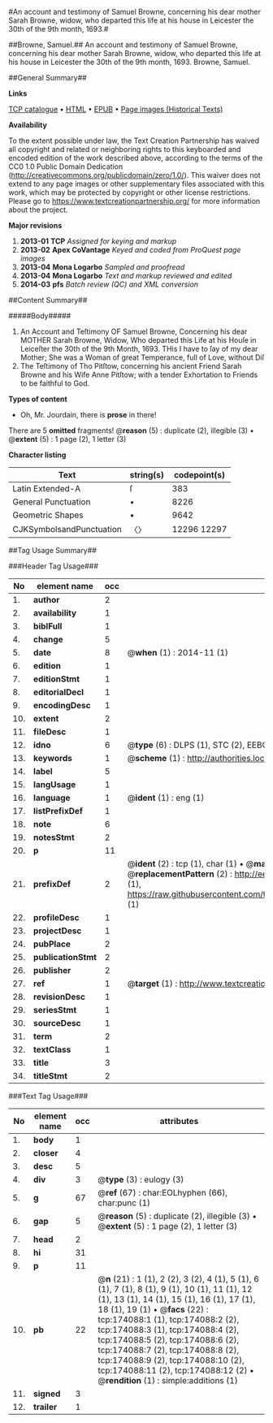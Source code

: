 #An account and testimony of Samuel Browne, concerning his dear mother Sarah Browne, widow, who departed this life at his house in Leicester the 30th of the 9th month, 1693.#

##Browne, Samuel.##
An account and testimony of Samuel Browne, concerning his dear mother Sarah Browne, widow, who departed this life at his house in Leicester the 30th of the 9th month, 1693.
Browne, Samuel.

##General Summary##

**Links**

[TCP catalogue](http://www.ota.ox.ac.uk/tcp/)  • 
[HTML](http://tei.it.ox.ac.uk/tcp/Texts-HTML/free/B01/B01813.html)  • 
[EPUB](http://tei.it.ox.ac.uk/tcp/Texts-EPUB/free/B01/B01813.epub) • 
[Page images (Historical Texts)](https://historicaltexts.jisc.ac.uk/eebo-49520844e)

**Availability**

To the extent possible under law, the Text Creation Partnership has waived all copyright and related or neighboring rights to this keyboarded and encoded edition of the work described above, according to the terms of the CC0 1.0 Public Domain Dedication (http://creativecommons.org/publicdomain/zero/1.0/). This waiver does not extend to any page images or other supplementary files associated with this work, which may be protected by copyright or other license restrictions. Please go to https://www.textcreationpartnership.org/ for more information about the project.

**Major revisions**

1. __2013-01__ __TCP__ *Assigned for keying and markup*
1. __2013-02__ __Apex CoVantage__ *Keyed and coded from ProQuest page images*
1. __2013-04__ __Mona Logarbo__ *Sampled and proofread*
1. __2013-04__ __Mona Logarbo__ *Text and markup reviewed and edited*
1. __2014-03__ __pfs__ *Batch review (QC) and XML conversion*

##Content Summary##

#####Body#####

1. An Account and Teſtimony OF Samuel Browne, Concerning his dear MOTHER Sarah Browne, Widow, Who departed this Life at his Houſe in Leiceſter the 30th of the 9th Month, 1693.
THis I have to ſay of my dear Mother; She was a Woman of great Temperance, full of Love, without Diſ
1. The Teſtimony of Tho Pitſtow, concerning his ancient Friend Sarah Browne and his Wife Anne Pitſtow; with a tender Exhortation to Friends to be faithful to God.

**Types of content**

  * Oh, Mr. Jourdain, there is **prose** in there!

There are 5 **omitted** fragments! 
 @__reason__ (5) : duplicate (2), illegible (3)  •  @__extent__ (5) : 1 page (2), 1 letter (3)

**Character listing**


|Text|string(s)|codepoint(s)|
|---|---|---|
|Latin Extended-A|ſ|383|
|General Punctuation|•|8226|
|Geometric Shapes|▪|9642|
|CJKSymbolsandPunctuation|〈〉|12296 12297|

##Tag Usage Summary##

###Header Tag Usage###

|No|element name|occ|attributes|
|---|---|---|---|
|1.|__author__|2||
|2.|__availability__|1||
|3.|__biblFull__|1||
|4.|__change__|5||
|5.|__date__|8| @__when__ (1) : 2014-11 (1)|
|6.|__edition__|1||
|7.|__editionStmt__|1||
|8.|__editorialDecl__|1||
|9.|__encodingDesc__|1||
|10.|__extent__|2||
|11.|__fileDesc__|1||
|12.|__idno__|6| @__type__ (6) : DLPS (1), STC (2), EEBO-CITATION (1), OCLC (1), VID (1)|
|13.|__keywords__|1| @__scheme__ (1) : http://authorities.loc.gov/ (1)|
|14.|__label__|5||
|15.|__langUsage__|1||
|16.|__language__|1| @__ident__ (1) : eng (1)|
|17.|__listPrefixDef__|1||
|18.|__note__|6||
|19.|__notesStmt__|2||
|20.|__p__|11||
|21.|__prefixDef__|2| @__ident__ (2) : tcp (1), char (1)  •  @__matchPattern__ (2) : ([0-9\-]+):([0-9IVX]+) (1), (.+) (1)  •  @__replacementPattern__ (2) : http://eebo.chadwyck.com/downloadtiff?vid=$1&page=$2 (1), https://raw.githubusercontent.com/textcreationpartnership/Texts/master/tcpchars.xml#$1 (1)|
|22.|__profileDesc__|1||
|23.|__projectDesc__|1||
|24.|__pubPlace__|2||
|25.|__publicationStmt__|2||
|26.|__publisher__|2||
|27.|__ref__|1| @__target__ (1) : http://www.textcreationpartnership.org/docs/. (1)|
|28.|__revisionDesc__|1||
|29.|__seriesStmt__|1||
|30.|__sourceDesc__|1||
|31.|__term__|2||
|32.|__textClass__|1||
|33.|__title__|3||
|34.|__titleStmt__|2||


###Text Tag Usage###

|No|element name|occ|attributes|
|---|---|---|---|
|1.|__body__|1||
|2.|__closer__|4||
|3.|__desc__|5||
|4.|__div__|3| @__type__ (3) : eulogy (3)|
|5.|__g__|67| @__ref__ (67) : char:EOLhyphen (66), char:punc (1)|
|6.|__gap__|5| @__reason__ (5) : duplicate (2), illegible (3)  •  @__extent__ (5) : 1 page (2), 1 letter (3)|
|7.|__head__|2||
|8.|__hi__|31||
|9.|__p__|11||
|10.|__pb__|22| @__n__ (21) : 1 (1), 2 (2), 3 (2), 4 (1), 5 (1), 6 (1), 7 (1), 8 (1), 9 (1), 10 (1), 11 (1), 12 (1), 13 (1), 14 (1), 15 (1), 16 (1), 17 (1), 18 (1), 19 (1)  •  @__facs__ (22) : tcp:174088:1 (1), tcp:174088:2 (2), tcp:174088:3 (1), tcp:174088:4 (2), tcp:174088:5 (2), tcp:174088:6 (2), tcp:174088:7 (2), tcp:174088:8 (2), tcp:174088:9 (2), tcp:174088:10 (2), tcp:174088:11 (2), tcp:174088:12 (2)  •  @__rendition__ (1) : simple:additions (1)|
|11.|__signed__|3||
|12.|__trailer__|1||
